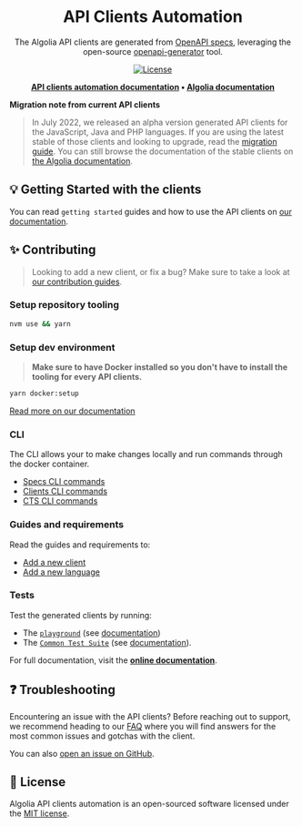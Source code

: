 <div align="center">

# API Clients Automation

The Algolia API clients are generated from [OpenAPI specs](https://swagger.io/specification/), leveraging the open-source [openapi-generator](https://openapi-generator.tech/) tool.

[![License](https://img.shields.io/badge/license-MIT-green.svg?style=flat-square)](./LICENSE)

<p align="center">
  <strong>
  <a href="https://api-clients-automation.netlify.app/">API clients automation documentation</a> •
  <a href="https://www.algolia.com/doc/">Algolia documentation</a>
  </strong>
</p>

</div>

**Migration note from current API clients**

> In July 2022, we released an alpha version generated API clients for the JavaScript, Java and PHP languages. If you are using the latest stable of those clients and looking to upgrade, read the [migration guide](https://api-clients-automation.netlify.app/docs/clients/migration-guides/). You can still browse the documentation of the stable clients on [the Algolia documentation](https://www.algolia.com/doc/).

## 💡 Getting Started with the clients

You can read `getting started` guides and how to use the API clients on [our documentation](https://api-clients-automation.netlify.app/docs/clients/installation).

## ✨ Contributing

> Looking to add a new client, or fix a bug? Make sure to take a look at [our contribution guides](https://api-clients-automation.netlify.app/docs/contributing/introduction).

### Setup repository tooling

```bash
nvm use && yarn
```

### Setup dev environment

> **Make sure to have Docker installed so you don't have to install the tooling for every API clients.**

```bash
yarn docker:setup
```

[Read more on our documentation](https://api-clients-automation.netlify.app/docs/contributing/setup-repository)

### CLI

The CLI allows your to make changes locally and run commands through the docker container.

- [Specs CLI commands](https://api-clients-automation.netlify.app/docs/contributing/CLI/specs-commands)
- [Clients CLI commands](https://api-clients-automation.netlify.app/docs/contributing/CLI/clients-commands)
- [CTS CLI commands](https://api-clients-automation.netlify.app/docs/contributing/CLI/cts-commands)

### Guides and requirements

Read the guides and requirements to:

- [Add a new client](https://api-clients-automation.netlify.app/docs/contributing/add-new-api-client)
- [Add a new language](https://api-clients-automation.netlify.app/docs/contributing/add-new-api-language)

### Tests

Test the generated clients by running:

- The [`playground`](./playground) (see [documentation](https://api-clients-automation.netlify.app/docs/contributing/testing/playground.md))
- The [`Common Test Suite`](./tests/) (see [documentation](https://api-clients-automation.netlify.app/docs/contributing/testing/common-test-suite.md)).

For full documentation, visit the **[online documentation](https://api-clients-automation.netlify.app/docs/contributing/introduction)**.

## ❓ Troubleshooting

Encountering an issue with the API clients? Before reaching out to support, we recommend heading to our [FAQ](https://www.algolia.com/doc/api-client/troubleshooting/faq/javascript/) where you will find answers for the most common issues and gotchas with the client.

You can also [open an issue on GitHub](https://github.com/algolia/api-clients-automation/issues/new/choose).

## 📄 License

Algolia API clients automation is an open-sourced software licensed under the [MIT license](LICENSE.md).
